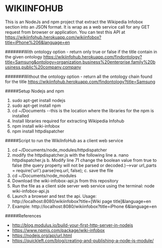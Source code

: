 # WIKIINFOHUB

This is an NodeJs and npm project that extract the Wikipedia Infobox section into an JSON format. It is wrap as a web service call for any GET request from browser or application. You can test this API at https://wikiinfohub.herokuapp.com/wikiinfobox?title=iPhone%206&language=en

#######With ontology option - return only true or false if the title contain in the given ontology
https://wikiinfohub.herokuapp.com/findontology?title=Samsung&ontology=organization,business%20enterprise,family%20business,public%20company,company

#######Without the ontology option - return all the ontology chain found for the title
https://wikiinfohub.herokuapp.com/findontology?title=Samsung

#####Setup Nodejs and npm
1. sudo apt-get install nodejs
2. sudo apt-get install npm
3. cd ~/Documents   --this is the location where the libraries for the npm is installed
4. Install libraries required for extracting Wikipedia Infohub
5. npm install wiki-infobox
6. npm install httpdispatcher

#####Script to run the WikiInfoHub as a client web service
1. cd ~/Documents/node_modules/httpdispatcher
2. modify the httpdispatcher.js with the following line
    a. nano httpdispatcher.js
    b. Modify line 71 change the boolean value from true to false (the query property will not be parsed or decoded.)-->var url_parts = require('url').parse(req.url, false);
    c. save the file
3. cd ~/Documents/node_modules
4. Download the wiki-infobox-api.js from this repository
5. Run the file as a client side server web service using the terminal: node wiki-infobox-api.js
6. Launch a browser and test the api. Usage: http://localhost:8080/wikiinfobox?title=[Wiki page title]&language=en
7. Example: http://localhost:8080/wikiinfobox?title=iPhone 6&language=en

#####References
- http://blog.modulus.io/build-your-first-http-server-in-nodejs
- https://www.npmjs.com/package/wiki-infobox
- https://nodejs.org/api/url.html
- https://quickleft.com/blog/creating-and-publishing-a-node-js-module/
